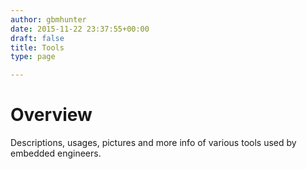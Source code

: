 ```yaml
---
author: gbmhunter
date: 2015-11-22 23:37:55+00:00
draft: false
title: Tools
type: page

---
```


# Overview

Descriptions, usages, pictures and more info of various tools used by embedded engineers.
